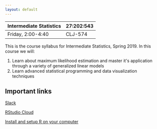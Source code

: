 ```yaml
---
layout: default
---
```


|Intermediate Statistics   | 27:202:543  |  
|---|---|
|Friday, 2:00-4:40   | CLJ-574  |


This is the course syllabus for Intermediate Statistics, Spring 2019. In this course we will:

1. Learn about maximum likelihood estimation and master it's application through a variety of generalized linear models
2. Learn advanced statistical programming and data visualization techniques

## Important links

[Slack](https://ru-intermed-stats.slack.com)

[RStudio Cloud](https://rstudio.cloud/)

[Install and setup R on your computer](/docs/install.md)